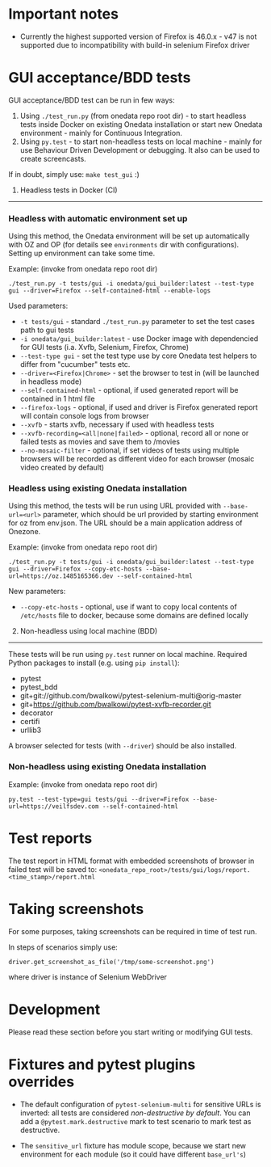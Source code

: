 Important notes
===============

- Currently the highest supported version of Firefox is 46.0.x - v47 is not supported due to incompatibility
with build-in selenium Firefox driver


GUI acceptance/BDD tests
========================

GUI acceptance/BDD test can be run in few ways:
1. Using ``./test_run.py`` (from onedata repo root dir) - to start headless tests inside Docker on existing Onedata
   installation or start new Onedata environment - mainly for Continuous Integration.
2. Using ``py.test`` - to start non-headless tests on local machine - mainly for use Behaviour Driven Development
   or debugging. It also can be used to create screencasts.

If in doubt, simply use: ``make test_gui`` :)

1. Headless tests in Docker (CI)
--------------------------------

### Headless with automatic environment set up

Using this method, the Onedata environment will be set up automatically with OZ and OP (for details see ``environments``
dir with configurations). Setting up environment can take some time.

Example: (invoke from onedata repo root dir)
```
./test_run.py -t tests/gui -i onedata/gui_builder:latest --test-type gui --driver=Firefox --self-contained-html --enable-logs
```

Used parameters:

* ``-t tests/gui`` - standard ``./test_run.py`` parameter to set the test cases path to gui tests
* ``-i onedata/gui_builder:latest`` - use Docker image with dependencied for GUI tests (i.a. Xvfb, Selenium, Firefox, Chrome)
* ``--test-type gui`` - set the test type use by core Onedata test helpers to differ from "cucumber" tests etc.
* ``--driver=<Firefox|Chrome>`` - set the browser to test in (will be launched in headless mode)
* ``--self-contained-html`` - optional, if used generated report will be contained in 1 html file
* ``--firefox-logs`` - optional, if used and driver is Firefox generated report will contain console logs from browser
* ``--xvfb`` - starts xvfb, necessary if used with headless tests
* ``--xvfb-recording=<all|none|failed>`` - optional, record all or none or failed tests as movies and save them to <logdir>/movies
* ``--no-mosaic-filter`` - optional, if set videos of tests using multiple browsers will be recorded as different video for each browser (mosaic video created by default) 

### Headless using existing Onedata installation

Using this method, the tests will be run using URL provided with ``--base-url=<url>`` parameter,
which should be url provided by starting environment for oz from env.json.
The URL should be a main application address of Onezone.

Example: (invoke from onedata repo root dir)
```
./test_run.py -t tests/gui -i onedata/gui_builder:latest --test-type gui --driver=Firefox --copy-etc-hosts --base-url=https://oz.1485165366.dev --self-contained-html
```

New parameters:

* ``--copy-etc-hosts`` - optional, use if want to copy local contents of ``/etc/hosts`` file to docker, because some domains are defined locally

2. Non-headless using local machine (BDD)
-----------------------------------------------------

These tests will be run using ``py.test`` runner on local machine.
Required Python packages to install (e.g. using ``pip install``):

* pytest
* pytest_bdd
* git+git://github.com/bwalkowi/pytest-selenium-multi@orig-master
* git+https://github.com/bwalkowi/pytest-xvfb-recorder.git
* decorator
* certifi
* urllib3

A browser selected for tests (with ``--driver``) should be also installed.

### Non-headless using existing Onedata installation

Example: (invoke from onedata repo root dir)
```
py.test --test-type=gui tests/gui --driver=Firefox --base-url=https://veilfsdev.com --self-contained-html
```


Test reports
============

The test report in HTML format with embedded screenshots of browser in failed test will be saved to:
``<onedata_repo_root>/tests/gui/logs/report.<time_stamp>/report.html``


Taking screenshots
==================

For some purposes, taking screenshots can be required in time of test run.

In steps of scenarios simply use:
```
driver.get_screenshot_as_file('/tmp/some-screenshot.png')
```
where driver is instance of Selenium WebDriver

Development
===========

Please read these section before you start writing or modifying GUI tests.

Fixtures and pytest plugins overrides
=====================================

* The default configuration of ``pytest-selenium-multi`` for sensitive URLs is inverted:
all tests are considered *non-destructive by default*.
You can add a ``@pytest.mark.destructive`` mark to test scenario to mark test as destructive.

* The ``sensitive_url`` fixture has module scope, because we start new environment for each module
(so it could have different ``base_url's``)
